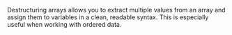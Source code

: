 Destructuring arrays allows you to extract multiple values from an array and assign them to variables in a clean, readable syntax. This is especially useful when working with ordered data.
